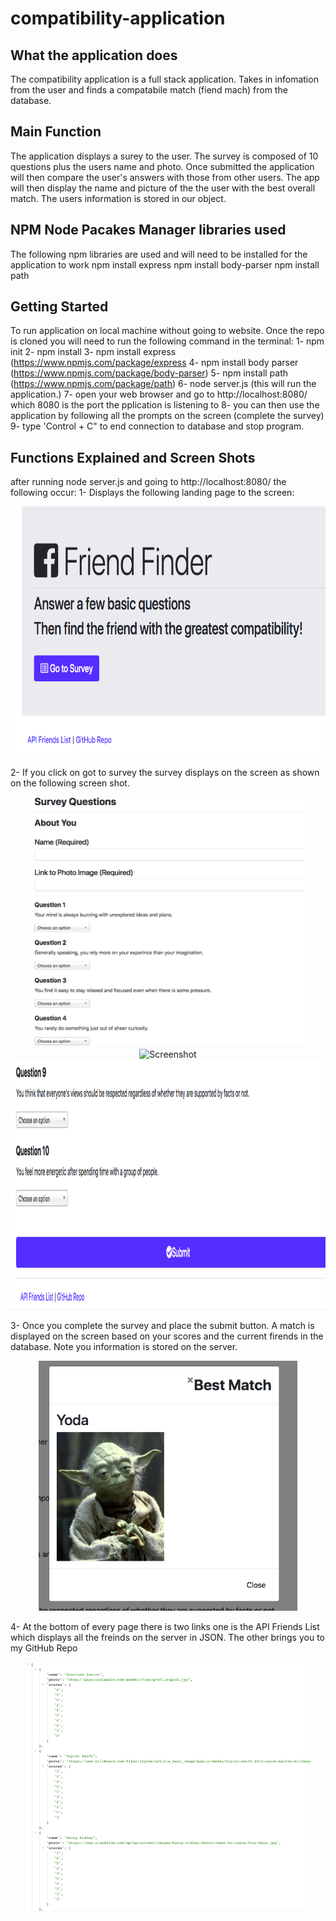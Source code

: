 # compatibility-application

## What the application does

The compatibility application is a full stack application. Takes in infomation from the user and finds a compatabile match (fiend mach) from the database.

## Main Function

The application displays a surey to the user. The survey is composed of 10 questions plus the users name and photo. Once submitted the application will then compare the user's answers with those from other users. The app will then display the name and picture of the the user with the best overall match. The users information is stored in our object.

## NPM Node Pacakes Manager libraries used

The following npm libraries are used and will need to be installed for the application to work
npm install express
npm install body-parser
npm install path

## Getting Started

To run application on local machine without going to website. Once the repo is cloned you will need to run the following command in the terminal:
1- npm init
2- npm install
3- npm install express (https://www.npmjs.com/package/express
4- npm install body parser (https://www.npmjs.com/package/body-parser)
5- npm install path (https://www.npmjs.com/package/path)
6- node server.js (this will run the application.)
7- open your web browser and go to http://localhost:8080/ which 8080 is the port the pplication is listening to
8- you can then use the application by following all the prompts on the screen (complete the survey)
9- type 'Control + C" to end connection to database and stop program.

## Functions Explained and Screen Shots

after running node server.js and going to http://localhost:8080/ the following occur:
1- Displays the following landing page to the screen:

<div align="center">
    <img src="screenshots/screenshot-Main-Page.png" height="400" alt="Screenshot"/> 
</div>

2- If you click on got to survey the survey displays on the screen as shown on the following screen shot.

<div align="center">
    <img src="screenshots/screenshot-Q1-Q4.png" height="400" alt="Screenshot"/> 
    <img src="screenshots/screenshot-Q5-Q9.png" height="400" alt="Screenshot"/> 
    <img src="screenshots/screenshot-Q9-Q10.png" height="400" alt="Screenshot"/> 
</div>

3- Once you complete the survey and place the submit button. A match is displayed on the screen based on your scores and the current firends in the database. Note you information is stored on the server.

<div align="center">
    <img src="screenshots/screenshot-Best-Match.png" height="400" alt="Screenshot"/> 
</div>

4- At the bottom of every page there is two links one is the API Friends List which displays all the freinds on the server in JSON. The other brings you to my GitHub Repo

<div align="center">
    <img src="screenshots/screenshot-JSON.png" height="400" alt="Screenshot"/> 
</div>
